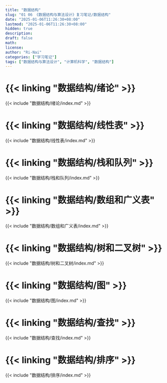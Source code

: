 ```yaml
---
title: "数据结构"
slug: "01 06 《数据结构与算法设计》复习笔记/数据结构"
date: "2025-01-06T11:26:30+08:00"
lastmod: "2025-01-06T11:26:30+08:00"
hidden: true
description:
draft: false
math:
license:
author: "Ri-Nai"
categories: ["学习笔记"]
tags: ["数据结构与算法设计", "计算机科学", "数据结构"]
---
```

# {{< linking "数据结构/绪论" >}}
{{< include "数据结构/绪论/index.md" >}}

# {{< linking "数据结构/线性表" >}}
{{< include "数据结构/线性表/index.md" >}}

# {{< linking "数据结构/栈和队列" >}}
{{< include "数据结构/栈和队列/index.md" >}}

# {{< linking "数据结构/数组和广义表" >}}
{{< include "数据结构/数组和广义表/index.md" >}}

# {{< linking "数据结构/树和二叉树" >}}
{{< include "数据结构/树和二叉树/index.md" >}}

# {{< linking "数据结构/图" >}}
{{< include "数据结构/图/index.md" >}}

# {{< linking "数据结构/查找" >}}
{{< include "数据结构/查找/index.md" >}}

# {{< linking "数据结构/排序" >}}
{{< include "数据结构/排序/index.md" >}}
